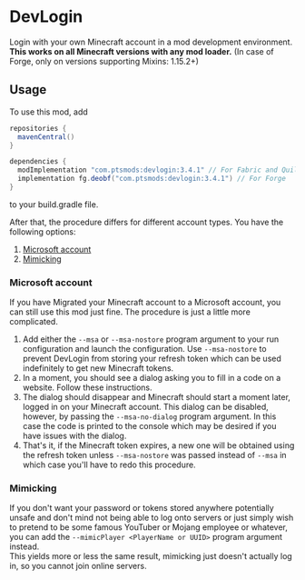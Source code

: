# DevLogin
Login with your own Minecraft account in a mod development environment.  
**This works on all Minecraft versions with any mod loader.** (In case of Forge, only on versions supporting Mixins: 1.15.2+)

## Usage
To use this mod, add 
```gradle
repositories {
  mavenCentral()
}

dependencies {
  modImplementation "com.ptsmods:devlogin:3.4.1" // For Fabric and Quilt
  implementation fg.deobf("com.ptsmods:devlogin:3.4.1") // For Forge
}
```
to your build.gradle file.  

After that, the procedure differs for different account types. You have the following options:
1. [Microsoft account](#microsoft-account)
2. [Mimicking](#mimicking)

### Microsoft account
If you have Migrated your Minecraft account to a Microsoft account, you can still use this mod just fine. The procedure is just a little more complicated.  

1. Add either the `--msa` or `--msa-nostore` program argument to your run configuration and launch the configuration. Use `--msa-nostore` to prevent DevLogin from storing your refresh token which can be used indefinitely to get new Minecraft tokens.
2. In a moment, you should see a dialog asking you to fill in a code on a website. Follow these instructions.
3. The dialog should disappear and Minecraft should start a moment later, logged in on your Minecraft account. This dialog can be disabled, however, by passing the `--msa-no-dialog` program argument. In this case the code is printed to the console which may be desired if you have issues with the dialog.
4. That's it, if the Minecraft token expires, a new one will be obtained using the refresh token unless `--msa-nostore` was passed instead of `--msa` in which case you'll have to redo this procedure.

### Mimicking
If you don't want your password or tokens stored anywhere potentially unsafe and don't mind not being able to log onto servers or just simply wish to pretend to be some famous YouTuber or Mojang employee or whatever, you can add the `--mimicPlayer <PlayerName or UUID>` program argument instead.   
This yields more or less the same result, mimicking just doesn't actually log in, so you cannot join online servers.
